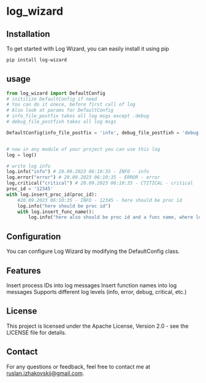 # log_wizard

## Installation
To get started with Log Wizard, you can easily install it using pip
```bash
pip install log-wizard
```

## usage
```python
from log_wizard import DefaultConfig
# initilize DefaultConfig if need
# You can do it onece, before first call of log
# Also look at params for DefaultConfig
# info_file_postfix takes all log msgs except .debug
# debug_file_postfixh takes all log msgs

DefaultConfig(info_file_postfix = 'info', debug_file_postfixh = 'debug')


# now in any module of your project you can use this log
log = log()

# write log info
log.info("info") # 20.09.2023 06:10:35 - INFO - info
log.error("error") # 20.09.2023 06:10:35 - ERROR - error
log,critical("critical") # 20.09.2023 06:10:35 - CTITICAL - critical
proc_id = '12345'
with log.insert_proc_id(proc_id):
    #20.09.2023 06:10:35 - INFO - 12345 - here should be proc id
    log.info("here should be proc id")
    with log.insert_func_name():
        log.info("here also should be proc id and a func name, where log was called")
```

## Configuration
You can configure Log Wizard by modifying the DefaultConfig class.

## Features
Insert process IDs into log messages
Insert function names into log messages
Supports different log levels (info, error, debug, critical, etc.)

## License
This project is licensed under the Apache License, Version 2.0 - see the LICENSE file for details.

## Contact
For any questions or feedback, feel free to contact me at ruslan.izhakovskij@gmail.com.
